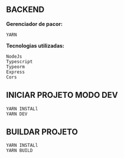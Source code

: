 ## BACKEND

<strong> Gerenciador de pacor: </strong>

`YARN`

<strong> Tecnologias utilizadas: </strong>

`NodeJs`</br>
`Typescript`</br>
`Typeorm`</br>
`Express`</br>
`Cors`</br>

## INICIAR PROJETO MODO DEV

`YARN INSTALl`</br>
`YARN DEV`</br>

## BUILDAR PROJETO

`YARN INSTALl`</br>
`YARN BUILD`</br>

